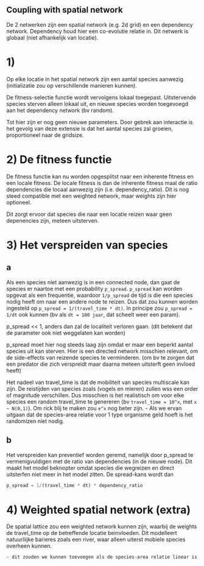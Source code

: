 ## Coupling with spatial network
De 2 netwerken zijn een spatial network (e.g. 2d grid) en een dependency network. Dependency houd hier een co-evolutie relatie in. Dit netwerk is globaal (niet afhankelijk van locatie).

# 1)
Op elke locatie in het spatial network zijn een aantal species aanwezig (initializatie zou op verschillende manieren kunnen).

De fitness-selectie functie wordt vervolgens lokaal toegepast. Uitstervende species sterven alleen lokaal uit, en nieuwe species worden toegevoegd aan het dependency network (bv random).

Tot hier zijn er nog geen nieuwe parameters. Door gebrek aan interactie is het gevolg van deze extensie is dat het aantal species zal groeien, proportioneel naar de gridsize.


# 2) De fitness functie
De fitness functie kan nu worden opgesplitst naar een inherente fitness en een locale fitness. De locale fitness is dan de inherente fitness maal de ratio dependencies die locaal aanwezig zijn (i.e. dependency_ratio). Dit is nog steed compatible met een weighted network, maar weights zijn hier optioneel.

Dit zorgt ervoor dat species die naar een locatie reizen waar geen depenencies zijn, meteen uitsterven.


# 3) Het verspreiden van species
## a
Als een species niet aanwezig is in een connected node, dan gaat de species er naartoe met een probability `p_spread`. `p_spread` kan worden opgevat als een frequentie, waardoor `1/p_spread` de tijd is die een species nodig heeft om naar een andere node te reizen. Dus dat zou kunnen worden ingesteld op `p_spread = 1/(travel_time * dt)`. In principe zou `p_spread = 1/dt` ook kunnen (bv als `dt = 100 jaar`, dat scheelt weer een param).

p_spread << 1, anders dan zal de localiteit verloren gaan. (dit betekent dat de parameter ook niet weggelaten kan worden)


p_spread moet hier nog steeds laag zijn omdat er maar een beperkt aantal species uit kan sterven. Hier is een directed network misschien relevant, om de side-effects van reizende species te verminderen. (om bv te zorgen dat een predator die zich verspreidt maar daarna meteen uitsterft geen invloed heeft)

Het nadeel van travel_time is dat de mobiliteit van species multiscale kan zijn. De reistijden van species zoals (vogels en mieren) zullen wss een order of magnitude verschillen. Dus misschien is het realistisch om voor elke species een random travel_time te genereren (bv `travel_time = 10^x`, met `x ~ N(0,1)`). Om rick blij te maken zou `e^x` nog beter zijn.
	- Als we ervan uitgaan dat de species-area relatie voor 1 type organisme geld hoeft is het randomizen niet nodig.


## b
Het verspreiden kan preventief worden geremd, namelijk door p_spread te vermenigvuldigen met de ratio van dependencies (in de nieuwe node). Dit maakt het model beknopter omdat species die wegreizen en direct uitsterfen niet meer in het model zitten. De spread-kans wordt dan

```python
p_spread = 1/(travel_time * dt) * dependency_ratio
```

# 4) Weighted spatial network (extra)
De spatial lattice zou een weighted network kunnen zijn, waarbij de weights de travel_time op de betreffende locatie beinvloeden. Dit modelleert natuurliijke barieres zoals een river, waar alleen uiterst mobiele species overheen kunnen.

	- dit zouden we kunnen toevoegen als de species-area relatie linear is
